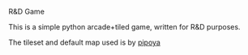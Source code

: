 R&D Game

This is a simple python arcade+tiled game, written for R&D purposes.

The tileset and default map used is by [pipoya](https://pipoya.itch.io/pipoya-rpg-tileset-32x32)
